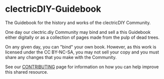 # clectricDIY-Guidebook
The Guidebook for the history and works of the clectricDIY Community.

One day our clectric.diy Community may bind and sell a this Guidebook either digitally or as a collection of pages made from the pulp of dead trees.

On any given day, you can "bind" your own book. However, as this work is licensed under the CC BY-NC-SA, you may not sell your copy and you must share any changes that you make with the Community.
 
See our [CONTRIBUTING](CONTRIBUTING.md) page for information on how you can help improve this shared resource.

